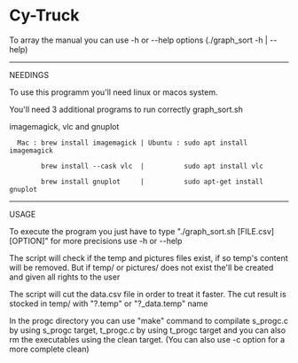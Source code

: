 # Cy-Truck

To array the manual you can use -h or --help options (./graph_sort -h | --help)

----------------------------------------------------
NEEDINGS

To use this programm you'll need linux or macos system.

You'll need 3 additional programs to run correctly graph_sort.sh

imagemagick, vlc and gnuplot

      Mac : brew install imagemagick | Ubuntu : sudo apt install imagemagick

            brew install --cask vlc  |          sudo apt install vlc
      
            brew install gnuplot     |          sudo apt-get install gnuplot

----------------------------------------------------
USAGE

To execute the program you just have to type "./graph_sort.sh [FILE.csv] [OPTION]" for more precisions use -h or --help

The script will check if the temp and pictures files exist, if so temp's content will be removed. But if temp/ or pictures/ does not exist
the'll be created and given all rights to the user 

The script will cut the data.csv file in order to treat it faster. The cut result is stocked in temp/ with "?.temp" or "?_data.temp" name

In the progc directory you can use "make" command to compilate s_progc.c by using s_progc target, t_progc.c by using t_progc target
and you can also rm the executables using the clean target. (You can also use -c option for a more complete clean)
